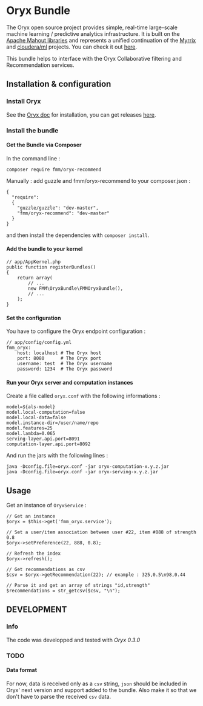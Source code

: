 Oryx Bundle
=======

The Oryx open source project provides simple, real-time large-scale machine learning / predictive analytics infrastructure. It is built on the [Apache Mahout libraries](http://mahout.apache.org/) and represents a unified continuation of the [Myrrix](http://myrrix.com) and
[cloudera/ml](https://github.com/cloudera/ml) projects. You can check it out [here](https://github.com/cloudera/oryx).

This bundle helps to interface with the Oryx Collaborative filtering and Recommendation services. 

Installation & configuration
----------------------

### Install Oryx

See the [Oryx doc](https://github.com/cloudera/oryx/wiki/Installation) for installation, you can get releases [here](https://github.com/cloudera/oryx/releases).

### Install the bundle

#### Get the Bundle via Composer

In the command line : 
```
composer require fmm/oryx-recommend
```

Manually : add guzzle and fmm/oryx-recommend to your composer.json : 
```
{
  "require": 
  {
    "guzzle/guzzle": "dev-master",
    "fmm/oryx-recommend": "dev-master"
  }
}
```
and then install the dependencies with `composer install`.

#### Add the bundle to your kernel

```
// app/AppKernel.php
public function registerBundles()
{
    return array(
        // ...
        new FMM\OryxBundle\FMMOryxBundle(),
        // ...
    );
}
```

#### Set the configuration

You have to configure the Oryx endpoint configuration :
```
// app/config/config.yml
fmm_oryx:
    host: localhost # The Oryx host
    port: 8080      # The Oryx port
    username: test  # The Oryx username
    password: 1234  # The Oryx password

```

#### Run your Oryx server and computation instances

Create a file called `oryx.conf` with the following informations : 

```
model=${als-model}
model.local-computation=false
model.local-data=false
model.instance-dir=/user/name/repo
model.features=25
model.lambda=0.065
serving-layer.api.port=8091
computation-layer.api.port=8092
```

And run the jars with the following lines : 

```
java -Dconfig.file=oryx.conf -jar oryx-computation-x.y.z.jar
java -Dconfig.file=oryx.conf -jar oryx-serving-x.y.z.jar
```

Usage
-----

Get an instance of `OryxService` :

```
// Get an instance
$oryx = $this->get('fmm_oryx.service');

// Set a user/item association between user #22, item #888 of strength 0.8
$oryx->setPreference(22, 888, 0.8);

// Refresh the index
$oryx->refresh();

// Get recommendations as csv
$csv = $oryx->getRecommendation(22); // example : 325,0.5\n98,0.44

// Parse it and get an array of strings "id,strength"
$recommendations = str_getcsv($csv, "\n");
```


DEVELOPMENT
------------

### Info
The code was developped and tested with *Oryx 0.3.0*

### TODO

#### Data format

For now, data is received only as a `csv` string, `json` should be included in Oryx' next version and support added to the bundle.
Also make it so that we don't have to parse the received `csv` data.
